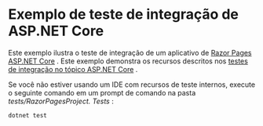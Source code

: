 # <a name="aspnet-core-integration-testing-sample"></a>Exemplo de teste de integração de ASP.NET Core

Este exemplo ilustra o teste de integração de um aplicativo de [Razor Pages ASP.NET Core](https://docs.microsoft.com/aspnet/core/mvc/razor-pages) . Este exemplo demonstra os recursos descritos nos [testes de integração no tópico ASP.NET Core](https://docs.microsoft.com/aspnet/core/test/integration-tests) .

Se você não estiver usando um IDE com recursos de teste internos, execute o seguinte comando em um prompt de comando na pasta *tests/RazorPagesProject. Tests* :

```dotnetcli
dotnet test
```
